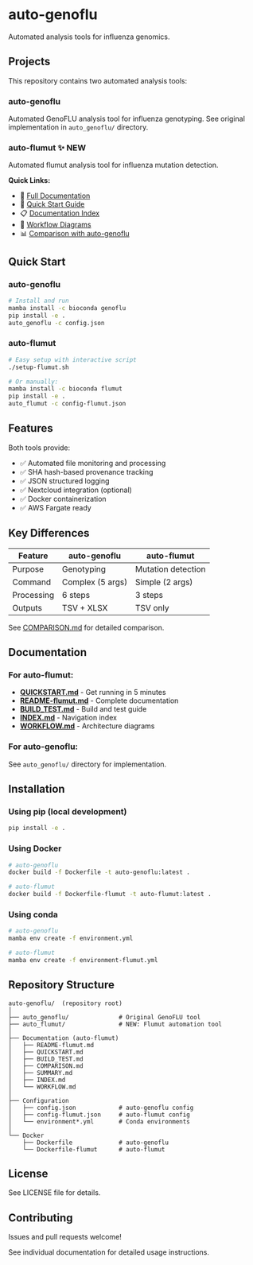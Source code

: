 # auto-genoflu

Automated analysis tools for influenza genomics.

## Projects

This repository contains two automated analysis tools:

### auto-genoflu
Automated GenoFLU analysis tool for influenza genotyping. See original implementation in `auto_genoflu/` directory.

### auto-flumut ✨ NEW
Automated flumut analysis tool for influenza mutation detection. 

**Quick Links:**
- 📖 [Full Documentation](README-flumut.md)
- 🚀 [Quick Start Guide](QUICKSTART.md)
- 📋 [Documentation Index](INDEX.md)
- 🔄 [Workflow Diagrams](WORKFLOW.md)
- 📊 [Comparison with auto-genoflu](COMPARISON.md)

## Quick Start

### auto-genoflu
```bash
# Install and run
mamba install -c bioconda genoflu
pip install -e .
auto_genoflu -c config.json
```

### auto-flumut
```bash
# Easy setup with interactive script
./setup-flumut.sh

# Or manually:
mamba install -c bioconda flumut
pip install -e .
auto_flumut -c config-flumut.json
```

## Features

Both tools provide:
- ✅ Automated file monitoring and processing
- ✅ SHA hash-based provenance tracking
- ✅ JSON structured logging
- ✅ Nextcloud integration (optional)
- ✅ Docker containerization
- ✅ AWS Fargate ready

## Key Differences

| Feature | auto-genoflu | auto-flumut |
|---------|--------------|-------------|
| Purpose | Genotyping | Mutation detection |
| Command | Complex (5 args) | Simple (2 args) |
| Processing | 6 steps | 3 steps |
| Outputs | TSV + XLSX | TSV only |

See [COMPARISON.md](COMPARISON.md) for detailed comparison.

## Documentation

### For auto-flumut:
- **[QUICKSTART.md](QUICKSTART.md)** - Get running in 5 minutes
- **[README-flumut.md](README-flumut.md)** - Complete documentation
- **[BUILD_TEST.md](BUILD_TEST.md)** - Build and test guide
- **[INDEX.md](INDEX.md)** - Navigation index
- **[WORKFLOW.md](WORKFLOW.md)** - Architecture diagrams

### For auto-genoflu:
See `auto_genoflu/` directory for implementation.

## Installation

### Using pip (local development)
```bash
pip install -e .
```

### Using Docker
```bash
# auto-genoflu
docker build -f Dockerfile -t auto-genoflu:latest .

# auto-flumut
docker build -f Dockerfile-flumut -t auto-flumut:latest .
```

### Using conda
```bash
# auto-genoflu
mamba env create -f environment.yml

# auto-flumut
mamba env create -f environment-flumut.yml
```

## Repository Structure

```
auto-genoflu/  (repository root)
│
├── auto_genoflu/              # Original GenoFLU tool
├── auto_flumut/               # NEW: Flumut automation tool
│
├── Documentation (auto-flumut)
│   ├── README-flumut.md
│   ├── QUICKSTART.md
│   ├── BUILD_TEST.md
│   ├── COMPARISON.md
│   ├── SUMMARY.md
│   ├── INDEX.md
│   └── WORKFLOW.md
│
├── Configuration
│   ├── config.json            # auto-genoflu config
│   ├── config-flumut.json     # auto-flumut config
│   └── environment*.yml       # Conda environments
│
└── Docker
    ├── Dockerfile             # auto-genoflu
    └── Dockerfile-flumut      # auto-flumut
```

## License

See LICENSE file for details.

## Contributing

Issues and pull requests welcome!

See individual documentation for detailed usage instructions.